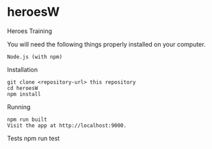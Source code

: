 # heroesW
Heroes Training

You will need the following things properly installed on your computer.

    Node.js (with npm)

Installation

    git clone <repository-url> this repository
    cd heroesW
    npm install

Running 

    npm run built
    Visit the app at http://localhost:9000.

Tests
    npm run test
